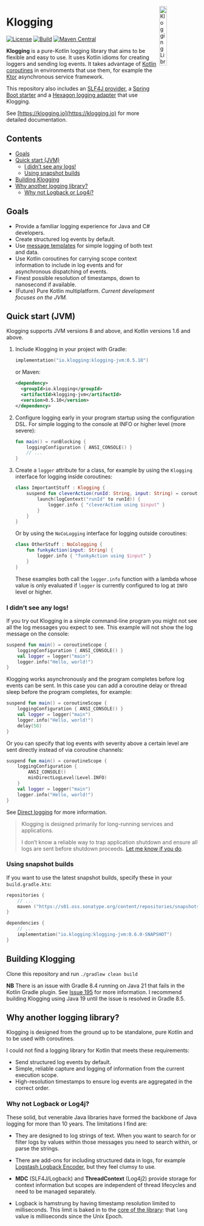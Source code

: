 <img src="docs/klogging.svg" width="20%" height="auto" alt="Klogging Library"
align="right"/>

# Klogging

[![License](https://img.shields.io/badge/License-Apache%202.0-blue.svg)](https://opensource.org/licenses/Apache-2.0)
[![Build](https://github.com/klogging/klogging/actions/workflows/build-klogging.yml/badge.svg)](https://github.com/klogging/klogging/actions/workflows/build-klogging.yml)
[![Maven Central](https://img.shields.io/maven-central/v/io.klogging/klogging-jvm.svg?label=maven%20central)](https://central.sonatype.com/search?smo=true&q=io.klogging%3Aklogging-jvm)

**Klogging** is a pure-Kotlin logging library that aims to be flexible and
easy to use. It uses Kotlin idioms for creating loggers and sending log
events. It takes advantage of
[Kotlin coroutines](https://kotlinlang.org/docs/coroutines-guide.html) in
environments that use them, for example the [Ktor](https://ktor.io)
asynchronous service framework.

This repository also includes an [SLF4J provider](slf4j-klogging), a
[Spring Boot starter](klogging-spring-boot-starter) and a
[Hexagon logging adapter](hexagonkt-klogging-adapter)
that use Klogging.

See [https://klogging.io](https://klogging.io) for more detailed documentation.

## Contents

- [Goals](#goals)
- [Quick start (JVM)](#quick-start-jvm)
    - [I didn’t see any logs!](#i-didnt-see-any-logs)
    - [Using snapshot builds](#using-snapshot-builds)
- [Building Klogging](#building-klogging)
- [Why another logging library?](#why-another-logging-library)
    - [Why not Logback or Log4j?](#why-not-logback-or-log4j)

## Goals

- Provide a familiar logging experience for Java and C# developers.
- Create structured log events by default.
- Use [message templates](https://messagetemplates.org) for simple logging of
  both text and data.
- Use Kotlin coroutines for carrying scope context information to include in log
  events and for asynchronous dispatching of events.
- Finest possible resolution of timestamps, down to nanosecond if available.
- (Future) Pure Kotlin multiplatform. _Current development focuses on the
  JVM._

## Quick start (JVM)

Klogging supports JVM versions 8 and above, and Kotlin versions 1.6 and above.

1. Include Klogging in your project with Gradle:

   ```kotlin
   implementation("io.klogging:klogging-jvm:0.5.10")
   ```

   or Maven:

   ```xml
   <dependency>
     <groupId>io.klogging</groupId>
     <artifactId>klogging-jvm</artifactId>
     <version>0.5.10</version>
   </dependency>
   ```

2. Configure logging early in your program startup using the configuration
   DSL. For simple logging to the console at INFO or higher level (more
   severe):

    ```kotlin
    fun main() = runBlocking {
        loggingConfiguration { ANSI_CONSOLE() }
        // ...
    }
    ```

3. Create a `logger` attribute for a class, for example by using the `Klogging` interface for
   logging inside
   coroutines:

    ```kotlin
    class ImportantStuff : Klogging {
        suspend fun cleverAction(runId: String, input: String) = coroutineScope {
            launch(logContext("runId" to runId)) {
                logger.info { "cleverAction using $input" }
            }
        }
    }
    ```

   Or by using the `NoCoLogging` interface for logging outside coroutines:

    ```kotlin
    class OtherStuff : NoCologging {
        fun funkyAction(input: String) {
            logger.info { "funkyAction using $input" }
        }
    }
    ```
   These examples both call the `logger.info` function with a lambda whose value is only evaluated
   if `logger` is currently configured to log at `INFO` level or higher.

### I didn’t see any logs!

If you try out Klogging in a simple command-line program you might not see all the log messages you
expect to see. This example will not show the log message on the console:

```kotlin
suspend fun main() = coroutineScope {
    loggingConfiguration { ANSI_CONSOLE() }
    val logger = logger("main")
    logger.info("Hello, world!")
}
```

Klogging works asynchronously and the program completes before log events can be
sent. In this case you can add a coroutine delay or thread sleep before the program completes,
for example:

```kotlin
suspend fun main() = coroutineScope {
    loggingConfiguration { ANSI_CONSOLE() }
    val logger = logger("main")
    logger.info("Hello, world!")
    delay(50)
}
```

Or you can specify that log events with severity above a certain level are sent directly instead of
via coroutine channels:

```kotlin
suspend fun main() = coroutineScope {
    loggingConfiguration {
        ANSI_CONSOLE()
        minDirectLogLevel(Level.INFO)
    }
    val logger = logger("main")
    logger.info("Hello, world!")
}
```

See [Direct logging](https://klogging.io/docs/concepts/direct-logging) for more information.

> Klogging is designed primarily for long-running services and applications.
>
> I don’t know a reliable way to trap application shutdown and ensure all logs are sent before
> shutdown proceeds. [Let me know if you do](mailto:info@klogging.io).

### Using snapshot builds

If you want to use the latest snapshot builds, specify these in your `build.gradle.kts`:

```kotlin
repositories {
    // ...
    maven ("https://s01.oss.sonatype.org/content/repositories/snapshots/")
}

dependencies {
    // ...
    implementation("io.klogging:klogging-jvm:0.6.0-SNAPSHOT")
}
```

## Building Klogging

Clone this repository and run `./gradlew clean build`

**NB** There is an issue with Gradle 8.4 running on Java 21 that fails in the Kotlin Gradle
plugin. See [Issue 195](https://github.com/klogging/klogging/issues/195) for more information.
I recommend building Klogging using Java 19 until the issue is resolved in Gradle 8.5.

## Why another logging library?

Klogging is designed from the ground up to be standalone, pure Kotlin and to
be used with coroutines.

I could not find a logging library for Kotlin that meets these requirements:

* Send structured log events by default.
* Simple, reliable capture and logging of information from the current execution scope.
* High-resolution timestamps to ensure log events are aggregated in the
  correct order.

### Why not Logback or Log4j?

These solid, but venerable Java libraries have formed the backbone of Java logging for more than 10
years. The limitations I find are:

* They are designed to log strings of text. When you want to search for or filter logs by values
  within those messages you need to search within, or parse the strings.

* There are add-ons for including structured data in logs, for example
  [Logstash Logback Encoder](https://github.com/logstash/logstash-logback-encoder), but they feel
  clumsy to use.

* **MDC** (SLF4J/Logback) and **ThreadContext** (Log4j2) provide storage for context information but
  scopes are independent of thread lifecycles and need to be managed separately.

* Logback is hamstrung by having timestamp resolution limited to milliseconds. This limit is baked
  in to the
  [core of the library](https://github.com/qos-ch/logback/blob/a154cd1b564d436c90a26b8cb1a2e8ffff0a4a47/logback-classic/src/main/java/ch/qos/logback/classic/spi/ILoggingEvent.java#L83):
  that `long` value is milliseconds since the Unix Epoch.
